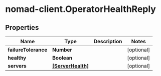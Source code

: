# nomad-client.OperatorHealthReply

## Properties

Name | Type | Description | Notes
------------ | ------------- | ------------- | -------------
**failureTolerance** | **Number** |  | [optional] 
**healthy** | **Boolean** |  | [optional] 
**servers** | [**[ServerHealth]**](ServerHealth.md) |  | [optional] 


